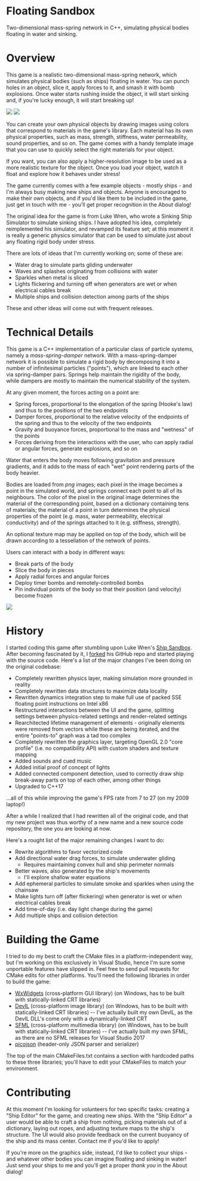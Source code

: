 # Floating Sandbox
Two-dimensional mass-spring network in C++, simulating physical bodies floating in water and sinking.

# Overview
This game is a realistic two-dimensional mass-spring network, which simulates physical bodies (such as ships) floating in water. You can punch holes in an object, slice it, apply forces to it, and smash it with bomb explosions. Once water starts rushing inside the object, it will start sinking and, if you're lucky enough, it will start breaking up!

<img src="https://i.imgur.com/c8fTsgY.png">
<img src="https://i.imgur.com/kovxCty.png">

You can create your own physical objects by drawing images using colors that correspond to materials in the game's library. Each material has its own physical properties, such as mass, strength, stiffness, water permeability, sound properties, and so on. The game comes with a handy template image that you can use to quickly select the right materials for your object. 

If you want, you can also apply a higher-resolution image to be used as a more realistic texture for the object. Once you load your object, watch it float and explore how it behaves under stress!

The game currently comes with a few example objects - mostly ships - and I'm always busy making new ships and objects. Anyone is encouraged to make their own objects, and if you'd like them to be included in the game, just get in touch with me - you'll get proper recognition in the About dialog!

The original idea for the game is from Luke Wren, who wrote a Sinking Ship Simulator to simulate sinking ships. I have adopted his idea, completely reimplemented his simulator, and revamped its feature set; at this moment it is really a generic physics simulator that can be used to simulate just about any floating rigid body under stress.

There are lots of ideas that I'm currently working on; some of these are:
- Water drag to simulate parts gliding underwater
- Waves and splashes originating from collisions with water
- Sparkles when metal is sliced
- Lights flickering and turning off when generators are wet or when electrical cables break
- Multiple ships and collision detection among parts of the ships

These and other ideas will come out with frequent releases.

# Technical Details
This game is a C++ implementation of a particular class of particle systems, namely a *mass-spring-damper* network. With a mass-spring-damper network it is possible to simulate a rigid body by decomposing it into a number of infinitesimal particles ("points"), which are linked to each other via spring-damper pairs. Springs help maintain the rigidity of the body, while dampers are mostly to maintain the numerical stability of the system.

At any given moment, the forces acting on a point are:
- Spring forces, proportional to the elongation of the spring (Hooke's law) and thus to the positions of the two endpoints 
- Damper forces, proportional to the relative velocity of the endpoints of the spring and thus to the velocity of the two endpoints 
- Gravity and buoyance forces, proportional to the mass and "wetness" of the points
- Forces deriving from the interactions with the user, who can apply radial or angular forces, generate explosions, and so on

Water that enters the body moves following gravitation and pressure gradients, and it adds to the mass of each "wet" point rendering parts of the body heavier.

Bodies are loaded from *png* images; each pixel in the image becomes a point in the simulated world, and springs connect each point to all of its neighbours. The color of the pixel in the original image determines the material of the corresponding point, based on a dictionary containing tens of materials; the material of a point in turn determines the physical properties of the point (e.g. mass, water permeability, electrical conductivity) and of the springs attached to it (e.g. stiffness, strength).

An optional texture map may be applied on top of the body, which will be drawn according to a tessellation of the network of points.

Users can interact with a body in different ways:
- Break parts of the body
- Slice the body in pieces
- Apply radial forces and angular forces
- Deploy timer bombs and remotely-controlled bombs
- Pin individual points of the body so that their position (and velocity) become frozen

<img src="https://i.imgur.com/WUk7qGv.png">

# History
I started coding this game after stumbling upon Luke Wren's [Ship Sandbox](https://github.com/Wren6991/Ship-Sandbox). After becoming fascinated by it, I [forked](https://github.com/GabrieleGiuseppini/Ship-Sandbox) his GitHub repo and started playing with the source code. Here's a list of the major changes I've been doing on the original codebase:
- Completely rewritten physics layer, making simulation more grounded in reality
- Completely rewritten data structures to maximize data locality
- Rewritten dynamics integration step to make full use of packed SSE floating point instructions on Intel x86
- Restructured interactions between the UI and the game, splitting settings between physics-related settings and render-related settings
- Rearchitected lifetime management of elements - originally elements were removed from vectors while these are being iterated, and the entire "points-to" graph was a tad too complex 
- Completely rewritten the graphics layer, targeting OpenGL 2.0 "core profile" (i.e. no compatibility API) with custom shaders and texture mapping
- Added sounds and cued music
- Added initial proof of concept of lights
- Added connected component detection, used to correctly draw ship break-away parts on top of each other, among other things
- Upgraded to C++17

...all of this while improving the game's FPS rate from 7 to 27 (on my 2009 laptop!)

After a while I realized that I had rewritten all of the original code, and that my new project was thus worthy of a new name and a new source code repository, the one you are looking at now.

Here's a rought list of the major remaining changes I want to do:
- Rewrite algorithms to favor vectorized code
- Add directional water drag forces, to simulate underwater gliding 
	- Requires maintaining convex hull and ship perimeter normals
- Better waves, also generated by the ship's movements
	- I'll explore shallow water equations
- Add ephemeral particles to simulate smoke and sparkles when using the chainsaw
- Make lights turn off (after flickering) when generator is wet or when electrical cables break
- Add time-of-day (i.e. day light change during the game)
- Add multiple ships and collision detection

# Building the Game
I tried to do my best to craft the CMake files in a platform-independent way, but I'm working on this exclusively in Visual Studio, hence I'm sure some unportable features have slipped in. Feel free to send pull requests for CMake edits for other platforms.
You'll need the following libraries in order to build the game:
- <a href="https://www.wxwidgets.org/">WxWidgets</a> (cross-platform GUI library) (on Windows, has to be built with statically-linked CRT libraries)
- <a href="http://openil.sourceforge.net/">DevIL</a> (cross-platform image library) (on Windows, has to be built with statically-linked CRT libraries)
-- I've actually built my own DevIL, as the DevIL DLL's come only with a dynamically-linked CRT
- <a href="https://www.sfml-dev.org/index.php">SFML</a> (cross-platform multimedia library) (on Windows, has to be built with statically-linked CRT libraries)
-- I've actually built my own SFML, as there are no SFML releases for Visual Studio 2017
- <a href="https://github.com/kazuho/picojson">picojson</a> (header-only JSON parser and serializer)

The top of the main CMakeFiles.txt contains a section with hardcoded paths to these three libraries; you'll have to edit your CMakeFiles to match your environment.

# Contributing
At this moment I'm looking for volunteers for two specific tasks: creating a "Ship Editor" for the game, and creating new ships. With the "Ship Editor" a user would be able to craft a ship from nothing, picking materials out of a dictionary, laying out ropes, and adjusting texture maps to the ship's structure. The UI would also provide feedback on the current buoyancy of the ship and its mass center. Contact me if you'd like to apply! 

If you're more on the graphics side, instead, I'd like to collect your ships - and whatever other bodies you can imagine floating and sinking in water! Just send your ships to me and you'll get a proper *thank you* in the About dialog!